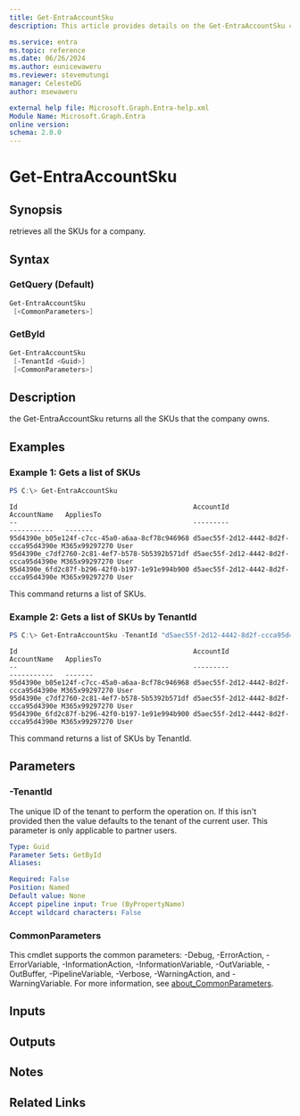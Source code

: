 ```yaml
---
title: Get-EntraAccountSku
description: This article provides details on the Get-EntraAccountSku command.

ms.service: entra
ms.topic: reference
ms.date: 06/26/2024
ms.author: eunicewaweru
ms.reviewer: stevemutungi
manager: CelesteDG
author: msewaweru

external help file: Microsoft.Graph.Entra-help.xml
Module Name: Microsoft.Graph.Entra
online version:
schema: 2.0.0
---
```


# Get-EntraAccountSku

## Synopsis
retrieves all the SKUs for a company.

## Syntax

### GetQuery (Default)
```powershell
Get-EntraAccountSku 
 [<CommonParameters>]
```

### GetById
```powershell
Get-EntraAccountSku 
 [-TenantId <Guid>] 
 [<CommonParameters>]
```

## Description
the Get-EntraAccountSku returns all the SKUs that the company owns.

## Examples

### Example 1: Gets a list of SKUs
```powershell
PS C:\> Get-EntraAccountSku
```

```output
Id                                            AccountId                            AccountName   AppliesTo
--                                            ---------                            -----------   -------
95d4390e_b05e124f-c7cc-45a0-a6aa-8cf78c946968 d5aec55f-2d12-4442-8d2f-ccca95d4390e M365x99297270 User
95d4390e_c7df2760-2c81-4ef7-b578-5b5392b571df d5aec55f-2d12-4442-8d2f-ccca95d4390e M365x99297270 User
95d4390e_6fd2c87f-b296-42f0-b197-1e91e994b900 d5aec55f-2d12-4442-8d2f-ccca95d4390e M365x99297270 User
```

This command returns a list of SKUs.

### Example 2: Gets a list of SKUs by TenantId
```powershell
PS C:\> Get-EntraAccountSku -TenantId "d5aec55f-2d12-4442-8d2f-ccca95d4390e"
```

```output
Id                                            AccountId                            AccountName   AppliesTo
--                                            ---------                            -----------   -------
95d4390e_b05e124f-c7cc-45a0-a6aa-8cf78c946968 d5aec55f-2d12-4442-8d2f-ccca95d4390e M365x99297270 User
95d4390e_c7df2760-2c81-4ef7-b578-5b5392b571df d5aec55f-2d12-4442-8d2f-ccca95d4390e M365x99297270 User
95d4390e_6fd2c87f-b296-42f0-b197-1e91e994b900 d5aec55f-2d12-4442-8d2f-ccca95d4390e M365x99297270 User
```

This command returns a list of SKUs by TenantId.

## Parameters

### -TenantId
The unique ID of the tenant to perform the operation on.
If this isn't provided then the value defaults to
the tenant of the current user.
This parameter is only applicable to partner users.

```yaml
Type: Guid
Parameter Sets: GetById
Aliases:

Required: False
Position: Named
Default value: None
Accept pipeline input: True (ByPropertyName)
Accept wildcard characters: False
```

### CommonParameters
This cmdlet supports the common parameters: -Debug, -ErrorAction, -ErrorVariable, -InformationAction, -InformationVariable, -OutVariable, -OutBuffer, -PipelineVariable, -Verbose, -WarningAction, and -WarningVariable. For more information, see [about_CommonParameters](https://go.microsoft.com/fwlink/?LinkID=113216).

## Inputs

## Outputs

## Notes

## Related Links
